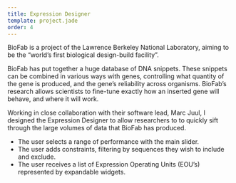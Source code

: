 ```yaml
---
title: Expression Designer
template: project.jade
order: 4
---
```


BioFab is a project of the Lawrence Berkeley National Laboratory, aiming to be the “world’s first biological design-build facility”.

BioFab has put together a huge database of DNA snippets. These snippets can be combined in various ways with genes, controlling what quantity of the gene is produced, and the gene’s reliability across organisms. BioFab’s research allows scientists to fine-tune exactly how an inserted gene will behave, and where it will work.

Working in close collaboration with their software lead, Marc Juul, I designed the Expression Designer to allow researchers to to quickly sift through the large volumes of data that BioFab has produced. 

* The user selects a range of performance with the main slider.
* The user adds constraints, filtering by sequences they wish to include and exclude.
* The user receives a list of Expression Operating Units (EOU’s) represented by expandable widgets.
